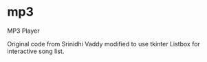 # mp3
MP3 Player

Original code from 
Srinidhi Vaddy modified to use tkinter Listbox for interactive song list.
